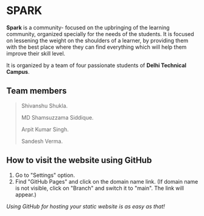 # SPARK

**Spark** is a community- focused on the upbringing of the learning community, organized
specially for the needs of the students. It is focused on lessening the weight on the
shoulders of a learner, by providing them with the best place where they can find
everything which will help them improve their skill level.

It is organized by a team of four passionate students of **Delhi Technical Campus**.


## Team members
> Shivanshu Shukla.
> 
> MD Shamsuzzama Siddique.
> 
> Arpit Kumar Singh.
> 
> Sandesh Verma.

## How to visit the website using GitHub
1. Go to "Settings" option.
2. Find "GitHub Pages" and click on the domain name link. (If domain name is not visible, click on "Branch" and switch it to "main". The link will appear.)

*Using GitHub for hosting your static website is as easy as that!*

